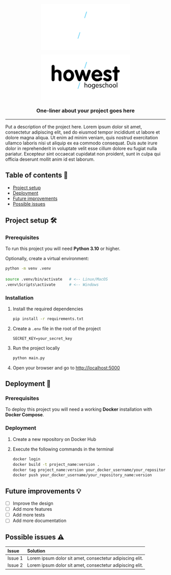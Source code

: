 <p align="center"><img align="center" width="280" src=".github/Howest-logo-wit.svg#gh-dark-mode-only"/></p>
<p align="center"><img align="center" width="280" src=".github/Howest-logo-zwart.svg#gh-light-mode-only"/></p>

<h3 align="center">One-liner about your project goes here</h3>

<hr>

Put a description of the project here.
Lorem ipsum dolor sit amet, consectetur adipiscing elit, sed do eiusmod tempor incididunt ut labore et dolore magna aliqua. Ut enim ad minim veniam, quis nostrud exercitation ullamco laboris nisi ut aliquip ex ea commodo consequat. Duis aute irure dolor in reprehenderit in voluptate velit esse cillum dolore eu fugiat nulla pariatur. Excepteur sint occaecat cupidatat non proident, sunt in culpa qui officia deserunt mollit anim id est laborum.

## Table of contents :bookmark_tabs:

- [Project setup](#project-setup-hammer_and_wrench)
- [Deployment](#deployment)
- [Future improvements](#future-improvements)
- [Possible issues](#possible-issues)

## Project setup :hammer_and_wrench:

### Prerequisites

To run this project you will need **Python 3.10** or higher.

Optionally, create a virtual environment:

```sh
python -m venv .venv

source .venv/bin/activate   # <-- Linux/MacOS
.venv\Scripts\activate      # <-- Windows
```

### Installation

1. Install the required dependencies

   ```sh
   pip install -r requirements.txt
   ```

2. Create a `.env` file in the root of the project

   ```env
   SECRET_KEY=your_secret_key
   ```

3. Run the project locally

   ```sh
   python main.py
   ```

4. Open your browser and go to [http://localhost:5000](http://localhost:5000)

## Deployment :rocket:

### Prerequisites

To deploy this project you will need a working **Docker** installation with **Docker Compose**.

### Deployment

1. Create a new repository on Docker Hub

2. Execute the following commands in the terminal

   ```sh
   docker login
   docker build -t project_name:version .
   docker tag project_name:version your_docker_username/your_repository_name:version
   docker push your_docker_username/your_repository_name:version
   ```

## Future improvements :bulb:

- [ ] Improve the design
- [ ] Add more features
- [ ] Add more tests
- [ ] Add more documentation

## Possible issues :warning:

| Issue   | Solution                                                 |
| :------ | :------------------------------------------------------- |
| Issue 1 | Lorem ipsum dolor sit amet, consectetur adipiscing elit. |
| Issue 2 | Lorem ipsum dolor sit amet, consectetur adipiscing elit. |

